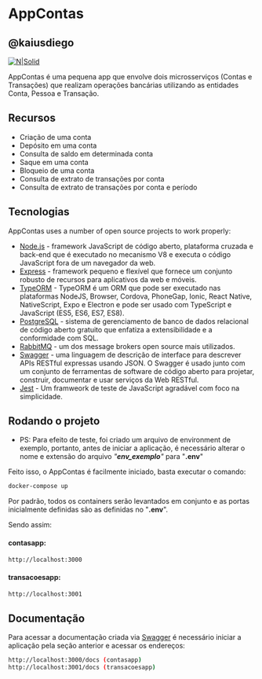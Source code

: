 # AppContas
## @kaiusdiego

[![N|Solid](https://cldup.com/dTxpPi9lDf.thumb.png)](https://nodesource.com/products/nsolid)

AppContas é uma pequena app que envolve dois microsserviços (Contas e Transações) que realizam operações bancárias utilizando as entidades Conta, Pessoa e Transação.

## Recursos

- Criação de uma conta
- Depósito em uma conta
- Consulta de saldo em determinada conta
- Saque em uma conta
- Bloqueio de uma conta
- Consulta de extrato de transações por conta
- Consulta de extrato de transações por conta e período

## Tecnologias

AppContas uses a number of open source projects to work properly:

- [Node.js] - framework JavaScript de código aberto, plataforma cruzada e back-end que é executado no mecanismo V8 e executa o código JavaScript fora de um navegador da web.
- [Express] - framework pequeno e flexível que fornece um conjunto robusto de recursos para aplicativos da web e móveis.
- [TypeORM] - TypeORM é um ORM que pode ser executado nas plataformas NodeJS, Browser, Cordova, PhoneGap, Ionic, React Native, NativeScript, Expo e Electron e pode ser usado com TypeScript e JavaScript (ES5, ES6, ES7, ES8). 
- [PostgreSQL] - sistema de gerenciamento de banco de dados relacional de código aberto gratuito que enfatiza a extensibilidade e a conformidade com SQL.
- [RabbitMQ] - um dos message brokers open source mais utilizados.
- [Swagger] - uma linguagem de descrição de interface para descrever APIs RESTful expressas usando JSON. O Swagger é usado junto com um conjunto de ferramentas de software de código aberto para projetar, construir, documentar e usar serviços da Web RESTful.
- [Jest] - Um framweork de teste de JavaScript agradável com foco na simplicidade.


## Rodando o projeto

* PS: Para efeito de teste, foi criado um arquivo de environment de exemplo, portanto, antes de iniciar a aplicação, é necessário alterar o nome e extensão do arquivo *"__env_exemplo__"* para "__.env__"

Feito isso, o AppContas é facilmente iniciado, basta executar o comando:

```sh
docker-compose up 
```

Por padrão, todos os containers serão levantados em conjunto e as portas inicialmente definidas são as definidas no "__.env__".

Sendo assim:
#### contasapp:

```sh
http://localhost:3000
```
#### transacoesapp:

```sh
http://localhost:3001
```

## Documentação

Para acessar a documentação criada via [Swagger](https://swagger.io/) é necessário iniciar a aplicação pela seção anterior e acessar os endereços: 
```sh
http://localhost:3000/docs (contasapp)
http://localhost:3001/docs (transacoesapp)
```

   [node.js]: <http://nodejs.org>
   [express]: <http://expressjs.com>
   [TypeORM]: <https://typeorm.io/#/>
   [PostgreSQL]: <https://www.postgresql.org/>
   [RabbitMQ]: <https://www.rabbitmq.com/>
   [Swagger]: <https://swagger.io/>
   [Jest]: <https://jestjs.io/>
